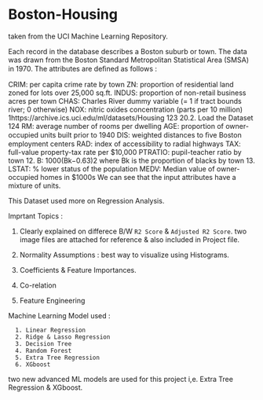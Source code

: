 # Boston-Housing

taken from the UCI Machine Learning Repository.

Each record in the database describes a Boston suburb or town. The data was drawn from the Boston Standard Metropolitan Statistical Area (SMSA) in 1970. The attributes are deﬁned as follows : 

CRIM: per capita crime rate by town
ZN: proportion of residential land zoned for lots over 25,000 sq.ft.
INDUS: proportion of non-retail business acres per town
CHAS: Charles River dummy variable (= 1 if tract bounds river; 0 otherwise)
NOX: nitric oxides concentration (parts per 10 million)
1https://archive.ics.uci.edu/ml/datasets/Housing
123
20.2. Load the Dataset 124
RM: average number of rooms per dwelling
AGE: proportion of owner-occupied units built prior to 1940
DIS: weighted distances to ﬁve Boston employment centers
RAD: index of accessibility to radial highways
TAX: full-value property-tax rate per $10,000
PTRATIO: pupil-teacher ratio by town 12. 
B: 1000(Bk−0.63)2 where Bk is the proportion of blacks by town 13. 
LSTAT: % lower status of the population
MEDV: Median value of owner-occupied homes in $1000s
We can see that the input attributes have a mixture of units.




This Dataset used more on Regression Analysis.

Imprtant Topics :

1. Clearly explained on differece B/W `R2 Score` & `Adjusted R2 Score`.
two image files are attached for reference & also included in Project file.

2. Normality Assumptions : best way to visualize using Histograms.

3. Coefficients & Feature Importances.

4. Co-relation 

5. Feature Engineering

Machine Learning Model used :
      
      1. Linear Regression
      2. Ridge & Lasso Regression
      3. Decision Tree
      4. Random Forest
      5. Extra Tree Regression
      6. XGboost 

two new advanced ML models are used for this project i,e. Extra Tree Regression & XGboost.
